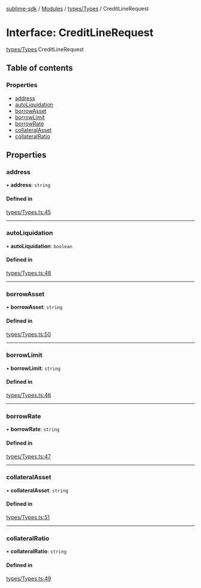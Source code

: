 [sublime-sdk](../README.md) / [Modules](../modules.md) / [types/Types](../modules/types_Types.md) / CreditLineRequest

# Interface: CreditLineRequest

[types/Types](../modules/types_Types.md).CreditLineRequest

## Table of contents

### Properties

- [address](types_Types.CreditLineRequest.md#address)
- [autoLiquidation](types_Types.CreditLineRequest.md#autoliquidation)
- [borrowAsset](types_Types.CreditLineRequest.md#borrowasset)
- [borrowLimit](types_Types.CreditLineRequest.md#borrowlimit)
- [borrowRate](types_Types.CreditLineRequest.md#borrowrate)
- [collateralAsset](types_Types.CreditLineRequest.md#collateralasset)
- [collateralRatio](types_Types.CreditLineRequest.md#collateralratio)

## Properties

### address

• **address**: `string`

#### Defined in

[types/Types.ts:45](https://github.com/akshay111meher/sublime-sdk/blob/14369ff/src/types/Types.ts#L45)

___

### autoLiquidation

• **autoLiquidation**: `boolean`

#### Defined in

[types/Types.ts:48](https://github.com/akshay111meher/sublime-sdk/blob/14369ff/src/types/Types.ts#L48)

___

### borrowAsset

• **borrowAsset**: `string`

#### Defined in

[types/Types.ts:50](https://github.com/akshay111meher/sublime-sdk/blob/14369ff/src/types/Types.ts#L50)

___

### borrowLimit

• **borrowLimit**: `string`

#### Defined in

[types/Types.ts:46](https://github.com/akshay111meher/sublime-sdk/blob/14369ff/src/types/Types.ts#L46)

___

### borrowRate

• **borrowRate**: `string`

#### Defined in

[types/Types.ts:47](https://github.com/akshay111meher/sublime-sdk/blob/14369ff/src/types/Types.ts#L47)

___

### collateralAsset

• **collateralAsset**: `string`

#### Defined in

[types/Types.ts:51](https://github.com/akshay111meher/sublime-sdk/blob/14369ff/src/types/Types.ts#L51)

___

### collateralRatio

• **collateralRatio**: `string`

#### Defined in

[types/Types.ts:49](https://github.com/akshay111meher/sublime-sdk/blob/14369ff/src/types/Types.ts#L49)
